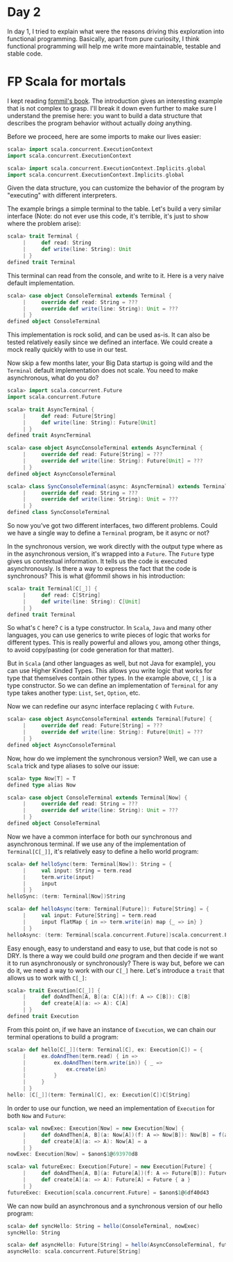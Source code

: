 Day 2
====
In day 1, I tried to explain what were the reasons driving this exploration into functional programming. Basically, apart from pure curiosity, I think functional programming will help me write more maintainable, testable and stable code.

# FP Scala for mortals

I kept reading [fommil's book](https://leanpub.com/fp-scala-mortals/). The introduction gives an interesting example that is not complex to grasp. I'll break it down even further to make sure I understand the premise here: you want to build a data structure that describes the program behavior without actually _doing_ anything.

Before we proceed, here are some imports to make our lives easier:

```scala
scala> import scala.concurrent.ExecutionContext
import scala.concurrent.ExecutionContext

scala> import scala.concurrent.ExecutionContext.Implicits.global
import scala.concurrent.ExecutionContext.Implicits.global
```

Given the data structure, you can customize the behavior of the program by "executing" with different interpreters.

The example brings a simple terminal to the table. Let's build a very similar interface (Note: do not ever use this code, it's terrible, it's just to show where the problem arise):

```scala
scala> trait Terminal {
     |     def read: String
     |     def write(line: String): Unit
     | }
defined trait Terminal
```

This terminal can read from the console, and write to it. Here is a very naive default implementation.

```scala
scala> case object ConsoleTerminal extends Terminal {
     |     override def read: String = ???
     |     override def write(line: String): Unit = ???
     | }
defined object ConsoleTerminal
```

This implementation is rock solid, and can be used as-is. It can also be tested relatively easily since we defined an interface. We could create a mock really quickly with to use in our test.
 
Now skip a few months later, your Big Data startup is going wild and the `Terminal` default implementation does not scale. You need to make asynchronous, what do you do?

```scala
scala> import scala.concurrent.Future
import scala.concurrent.Future

scala> trait AsyncTerminal {
     |     def read: Future[String]
     |     def write(line: String): Future[Unit]
     | }
defined trait AsyncTerminal

scala> case object AsyncConsoleTerminal extends AsyncTerminal {
     |     override def read: Future[String] = ???
     |     override def write(line: String): Future[Unit] = ???
     | }
defined object AsyncConsoleTerminal

scala> class SyncConsoleTerminal(async: AsyncTerminal) extends Terminal {
     |     override def read: String = ???
     |     override def write(line: String): Unit = ???
     | }
defined class SyncConsoleTerminal
```

So now you've got two different interfaces, two different problems. Could we have a single way to define a `Terminal` program, be it async or not?

In the synchronous version, we work directly with the output type where as in the asynchronous version, it's wrapped into a `Future`. The `Future` type gives us contextual information. It tells us the code is executed asynchronously. Is there a way to express the fact that the code is synchronous? This is what @fommil shows in his introduction:

```scala
scala> trait Terminal[C[_]] {
     |     def read: C[String]
     |     def write(line: String): C[Unit]
     | }
defined trait Terminal
```

So what's `C` here? `C` is a type constructor. In `Scala`, `Java` and many other languages, you can use generics to write pieces of logic that works for different types. This is really powerful and allows you, among other things, to avoid copy/pasting (or code generation for that matter).

But in `Scala` (and other languages as well, but not Java for example), you can use Higher Kinded Types. This allows you write logic that works for type that themselves contain other types. In the example above, `C[_]` is a type constructor. So we can define an implementation of `Terminal` for any type takes another type: `List`, `Set`, `Option`, etc.

Now we can redefine our async interface replacing `C` with `Future`.

```scala
scala> case object AsyncConsoleTerminal extends Terminal[Future] {
     |     override def read: Future[String] = ???
     |     override def write(line: String): Future[Unit] = ???
     | }
defined object AsyncConsoleTerminal
```

Now, how do we implement the synchronous version? Well, we can use a `Scala` trick and type aliases to solve our issue:

```scala
scala> type Now[T] = T
defined type alias Now

scala> case object ConsoleTerminal extends Terminal[Now] {
     |     override def read: String = ???
     |     override def write(line: String): Unit = ???
     | }
defined object ConsoleTerminal
```

Now we have a common interface for both our synchronous and asynchronous terminal. If we use any of the implementation of `Terminal[C[_]]`, it's relatively easy to define a hello world program:

```scala
scala> def helloSync(term: Terminal[Now]): String = {
     |     val input: String = term.read
     |     term.write(input)
     |     input
     | }
helloSync: (term: Terminal[Now])String

scala> def helloAsync(term: Terminal[Future]): Future[String] = {
     |     val input: Future[String] = term.read
     |     input flatMap { in => term.write(in) map {_ => in} }
     | }
helloAsync: (term: Terminal[scala.concurrent.Future])scala.concurrent.Future[String]
```

Easy enough, easy to understand and easy to use, but that code is not so DRY. Is there a way we could build _one_ program and then decide if we want it to run asynchronously or synchronously? There is way but, before we can do it, we need a way to work with our `C[_]` here. Let's introduce a `trait` that allows us to work with `C[_]`:

```scala
scala> trait Execution[C[_]] {
     |     def doAndThen[A, B](a: C[A])(f: A => C[B]): C[B]
     |     def create[A](a: => A): C[A]
     | }
defined trait Execution
```

From this point on, if we have an instance of `Execution`, we can chain our terminal operations to build a program:

```scala
scala> def hello[C[_]](term: Terminal[C], ex: Execution[C]) = {
     |     ex.doAndThen(term.read) { in =>
     |         ex.doAndThen(term.write(in)) { _ =>
     |             ex.create(in)
     |         }
     |     }
     | }
hello: [C[_]](term: Terminal[C], ex: Execution[C])C[String]
```
In order to use our function, we need an implementation of `Execution` for both `Now` and `Future`:

```scala
scala> val nowExec: Execution[Now] = new Execution[Now] {
     |     def doAndThen[A, B](a: Now[A])(f: A => Now[B]): Now[B] = f(a)
     |     def create[A](a: => A): Now[A] = a
     | }
nowExec: Execution[Now] = $anon$1@693970d8

scala> val futureExec: Execution[Future] = new Execution[Future] {
     |     def doAndThen[A, B](a: Future[A])(f: A => Future[B]): Future[B] = a.flatMap(f)
     |     def create[A](a: => A): Future[A] = Future { a }
     | }
futureExec: Execution[scala.concurrent.Future] = $anon$1@6df40d43
```

We can now build an asynchronous and a synchronous version of our hello program:

```scala
scala> def syncHello: String = hello(ConsoleTerminal, nowExec)
syncHello: String

scala> def asyncHello: Future[String] = hello(AsyncConsoleTerminal, futureExec)
asyncHello: scala.concurrent.Future[String]
```
